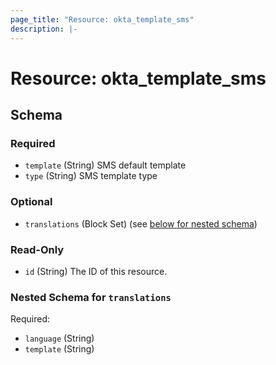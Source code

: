 ```yaml
---
page_title: "Resource: okta_template_sms"
description: |-
---
```


# Resource: okta_template_sms

<!-- schema generated by tfplugindocs -->

## Schema

### Required

- `template` (String) SMS default template
- `type` (String) SMS template type

### Optional

- `translations` (Block Set) (see [below for nested schema](#nestedblock--translations))

### Read-Only

- `id` (String) The ID of this resource.

<a id="nestedblock--translations"></a>

### Nested Schema for `translations`

Required:

- `language` (String)
- `template` (String)
